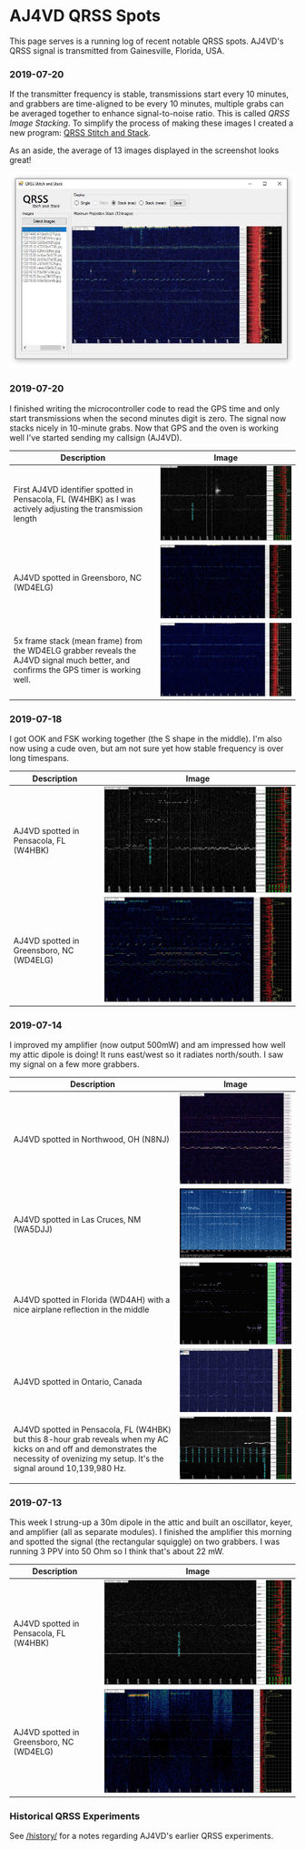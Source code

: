 # AJ4VD QRSS Spots

This page serves is a running log of recent notable QRSS spots. AJ4VD's QRSS signal is transmitted from Gainesville, Florida, USA. 

### 2019-07-20
If the transmitter frequency is stable, transmissions start every 10 minutes, and grabbers are time-aligned to be every 10 minutes, multiple grabs can be averaged together to enhance signal-to-noise ratio. This is called _QRSS Image Stacking_. To simplify the process of making these images I created a new program: [QRSS Stitch and Stack](https://github.com/swharden/QRSS-Stich-and-Stack).

As an aside, the average of 13 images displayed in the screenshot looks great!

![](https://github.com/swharden/QRSS-Stich-and-Stack/blob/master/src/QRSS-Stitch-and-Stack/screenshot.jpg)

### 2019-07-20
I finished writing the microcontroller code to read the GPS time and only start transmissions when the second minutes digit is zero. The signal now stacks nicely in 10-minute grabs. Now that GPS and the oven is working well I've started sending my callsign (AJ4VD).

Description | Image
---|---
First AJ4VD identifier spotted in Pensacola, FL (W4HBK) as I was actively adjusting the transmission length | ![](/spots/2017-07-20/W4HBK-first-callsign.jpg)
AJ4VD spotted in Greensboro, NC (WD4ELG) | ![](/spots/2017-07-20/WD4ELG-first-callsign.jpg)
5x frame stack (mean frame) from the WD4ELG grabber reveals the AJ4VD signal much better, and confirms the GPS timer is working well. | ![](/spots/2017-07-20/WD4ELG-5x-stack.jpg)


### 2019-07-18
I got OOK and FSK working together (the S shape in the middle). I'm also now using a cude oven, but am not sure yet how stable frequency is over long timespans.

Description | Image
---|---
AJ4VD spotted in Pensacola, FL (W4HBK) | ![](/spots/2017-07-18/W4HBK-OOK.jpg)
AJ4VD spotted in Greensboro, NC (WD4ELG) | ![](/spots/2017-07-19/WD4ELG-Greensboro-NC-OOK.jpg)

### 2019-07-14

I improved my amplifier (now output 500mW) and am impressed how well my attic dipole is doing! It runs east/west so it radiates north/south. I saw my signal on a few more grabbers.

Description | Image
---|---
AJ4VD spotted in Northwood, OH (N8NJ) | ![](/spots/2017-07-14/N8NJ-Northwood-OH-USA.jpg)
AJ4VD spotted in Las Cruces, NM (WA5DJJ) | ![](/spots/2017-07-14/WA5DJJ-LasCruces-NM-USA.jpg)
AJ4VD spotted in Florida (WD4AH) with a nice airplane reflection in the middle | ![](/spots/2017-07-14/WD4AH-FL-USA.jpg)
AJ4VD spotted in Ontario, Canada | ![](/spots/2017-07-14/VA3ROM-Ontario-Canada.jpg)
AJ4VD spotted in Pensacola, FL (W4HBK) but this 8-hour grab reveals when my AC kicks on and off and demonstrates the necessity of ovenizing my setup. It's the signal around 10,139,980 Hz. | ![](/spots/2017-07-14/W4HBK-Pensacola-FL-USA-unstable.jpg)

### 2019-07-13

This week I strung-up a 30m dipole in the attic and built an oscillator, keyer, and amplifier (all as separate modules). I finished the amplifier this morning and spotted the signal (the rectangular squiggle) on two grabbers. I was running 3 PPV into 50 Ohm so I think that's about 22 mW.

Description | Image
---|---
AJ4VD spotted in Pensacola, FL (W4HBK) | ![](/spots/2017-07-13/W4HBK-Pensacola-FL-USA.jpg)
AJ4VD spotted in Greensboro, NC (WD4ELG) | ![](/spots/2017-07-13/WD4ELG-Greensboro-NC-USA.jpg)

### Historical QRSS Experiments
See [/history/](/history/) for a notes regarding AJ4VD's earlier QRSS experiments.
